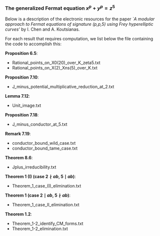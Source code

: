 ### The generalized Fermat equation $x^p + y^p = z^5$

Below is a description of the electronic resources for the paper *`A modular approach to Fermat equations of signature (p,p,5) using Frey hyperelliptic curves’* by I. Chen and A. Koutsianas.

For each result that requires computation, we list below the file containing the code to accomplish this:

**Proposition 6.5**: 
- Rational_points_on_X0(20)_over_K_zeta5.txt
- Rational_points_on_X(2)_Xns(5)_over_K.txt


**Proposition 7.10**:
- J_minus_potential_multiplicative_reduction_at_2.txt


**Lemma 7.12**:
- Unit_image.txt


**Proposition 7.18**:
- J_minus_conductor_at_5.txt


**Remark 7.19**:
- conductor_bound_wild_case.txt
- conductor_bound_tame_case.txt


**Theorem 8.6**:
- Jplus_irreducibility.txt


**Theorem 1 (I) (case $2 \nmid ab$, $5 \mid ab$)**: 
- Theorem_1_case_(I)_elimination.txt


**Theorem 1 (case $2 \mid ab$, $5 \nmid ab$)**:
- Theorem_1_case_II_elimination.txt


**Theorem 1.2**:
- Theorem_1-2_identify_CM_forms.txt
- Theorem_1-2_elimination.txt
